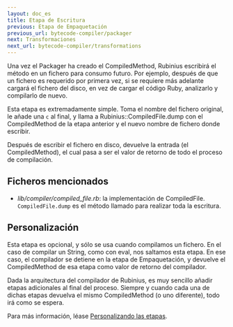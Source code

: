 ```yaml
---
layout: doc_es
title: Etapa de Escritura
previous: Etapa de Empaquetación
previous_url: bytecode-compiler/packager
next: Transformaciones
next_url: bytecode-compiler/transformations
---
```


Una vez el Packager ha creado el CompiledMethod, Rubinius escribirá el método
en un fichero para consumo futuro. Por ejemplo, después de que un fichero es
requerido por primera vez, si se requiere más adelante cargará el fichero del
disco, en vez de cargar el código Ruby, analizarlo y compilarlo de nuevo.

Esta etapa es extremadamente simple. Toma el nombre del fichero original, le
añade una `c` al final, y llama a Rubinius::CompiledFile.dump con el
CompiledMethod de la etapa anterior y el nuevo nombre de fichero donde
escribir.

Después de escribir el fichero en disco, devuelve la entrada (el
CompiledMethod), el cual pasa a ser el valor de retorno de todo el proceso de
compilación.

## Ficheros mencionados

* *lib/compiler/compiled_file.rb*: la implementación de CompiledFile.
  `CompiledFile.dump` es el método llamado para realizar toda la escritura.

## Personalización

Esta etapa es opcional, y sólo se usa cuando compilamos un fichero. En el caso
de compilar un String, como con eval, nos saltamos esta etapa. En ese caso, el
compilador se detiene en la etapa de Empaquetación, y devuelve el
CompiledMethod de esa etapa como valor de retorno del compilador.

Dada la arquitectura del compilador de Rubinius, es muy sencillo añadir etapas
adicionales al final del proceso. Siempre y cuando cada una de dichas etapas
devuelva el mismo CompiledMethod (o uno diferente), todo irá como se espera.

Para más información, léase [Personalizando las
etapas](/doc/en/bytecode-compiler/customization/).
